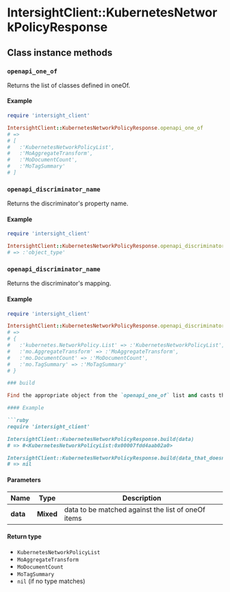 # IntersightClient::KubernetesNetworkPolicyResponse

## Class instance methods

### `openapi_one_of`

Returns the list of classes defined in oneOf.

#### Example

```ruby
require 'intersight_client'

IntersightClient::KubernetesNetworkPolicyResponse.openapi_one_of
# =>
# [
#   :'KubernetesNetworkPolicyList',
#   :'MoAggregateTransform',
#   :'MoDocumentCount',
#   :'MoTagSummary'
# ]
```

### `openapi_discriminator_name`

Returns the discriminator's property name.

#### Example

```ruby
require 'intersight_client'

IntersightClient::KubernetesNetworkPolicyResponse.openapi_discriminator_name
# => :'object_type'
```

### `openapi_discriminator_name`

Returns the discriminator's mapping.

#### Example

```ruby
require 'intersight_client'

IntersightClient::KubernetesNetworkPolicyResponse.openapi_discriminator_mapping
# =>
# {
#   :'kubernetes.NetworkPolicy.List' => :'KubernetesNetworkPolicyList',
#   :'mo.AggregateTransform' => :'MoAggregateTransform',
#   :'mo.DocumentCount' => :'MoDocumentCount',
#   :'mo.TagSummary' => :'MoTagSummary'
# }

### build

Find the appropriate object from the `openapi_one_of` list and casts the data into it.

#### Example

```ruby
require 'intersight_client'

IntersightClient::KubernetesNetworkPolicyResponse.build(data)
# => #<KubernetesNetworkPolicyList:0x00007fdd4aab02a0>

IntersightClient::KubernetesNetworkPolicyResponse.build(data_that_doesnt_match)
# => nil
```

#### Parameters

| Name | Type | Description |
| ---- | ---- | ----------- |
| **data** | **Mixed** | data to be matched against the list of oneOf items |

#### Return type

- `KubernetesNetworkPolicyList`
- `MoAggregateTransform`
- `MoDocumentCount`
- `MoTagSummary`
- `nil` (if no type matches)

